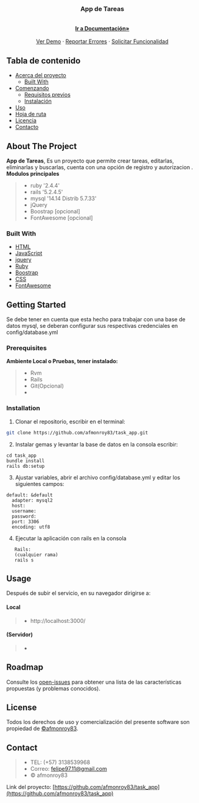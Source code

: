 <!-- PROJECT LOGO -->
<br />
<p align="center">
  <h3 align="center">App de Tareas</h3>
  <p align="center">
    <br />
    <a href=""><strong>Ir a Documentación»</strong></a>
    <br />
    <br />
    <a href="">Ver Demo</a>
    ·
    <a href="https://github.com/afmonroy83/task_app/issues">Reportar Errores</a>
    ·
    <a href="https://github.com/afmonroy83/task_app/issues">Solicitar Funcionalidad</a>
  </p>
</p>

<!-- TABLE OF CONTENTS -->
## Tabla de contenido

* [Acerca del proyecto](#about-the-project)  
  * [Built With](#built-with)  
* [Comenzando](#getting-started)
  * [Requisitos previos](#prerequisites)
  * [Instalación](#installation)
* [Uso](#usage)  
* [Hoja de ruta](#roadmap)
* [Licencia](#license)
* [Contacto](#contact)


<!-- ABOUT THE PROJECT -->
## About The Project

**App de Tareas**, Es un proyecto que permite crear tareas, editarlas, eliminarlas y buscarlas, cuenta con una opción de registro y autorizacion .
**Modulos principales**
>- ruby '2.4.4'
>- rails '5.2.4.5'
>- mysql '14.14 Distrib 5.7.33'
>- jQuery
>- Boostrap [opcional]
>- FontAwesome [opcional]

### Built With

* [HTML](https://www.w3schools.com/html/html_examples.asp)
* [JavaScript](https://www.ruby-lang.org/en/news/2018/03/28/ruby-2-4-4-released/)
* [jquery](https://jquery.com/)
* [Ruby](http://rvm.io/)
* [Boostrap](https://getbootstrap.com/)
* [CSS](https://www.w3.org/standards/webdesign/htmlcss)
* [FontAwesome](https://fontawesome.com/v4.7.0/icons/)
<!-- GETTING STARTED -->
## Getting Started

Se debe tener en cuenta que esta hecho para trabajar con una base de datos mysql, se deberan configurar sus respectivas credenciales en config/database.yml

### Prerequisites

**Ambiente Local o Pruebas, tener instalado:**

>- Rvm
>- Rails
>- Git(Opcional)
>- 

### Installation

1. Clonar el repositorio, escribir en el terminal:
```sh
git clone https://github.com/afmonroy83/task_app.git
```
2. Instalar gemas y levantar la base de datos en la consola escribir:
```
cd task_app
bundle install
rails db:setup
```
3. Ajustar variables, abrir el archivo  config/database.yml y editar los siguientes campos:
```
default: &default
  adapter: mysql2
  host: 
  username: 
  password: 
  port: 3306
  encoding: utf8
```
4. Ejecutar la aplicación con rails en la consola 
```
   Rails:
   (cualquier rama)
   rails s
```

<!-- USAGE EXAMPLES -->
## Usage

Después de subir el servicio, en su navegador dirigirse a:

#### Local
>- http://localhost:3000/
#### (Servidor)
>- 

<!-- ROADMAP -->
## Roadmap

Consulte los [open-issues](https://github.com/afmonroy83/task_app/issues) para obtener una lista de las características propuestas (y problemas conocidos).

<!-- LICENSE -->
## License

Todos los derechos de uso y comercialización del presente software son propiedad de [©afmonroy83](https://github.com/afmonroy83).

<!-- CONTACT -->
## Contact

>- TEL: (+57) 3138539968
>- Correo: felipe97.11@gmail.com
>- © afmonroy83

Link del proyecto: [https://github.com/afmonroy83/task_app](https://github.com/afmonroy83/task_app)
